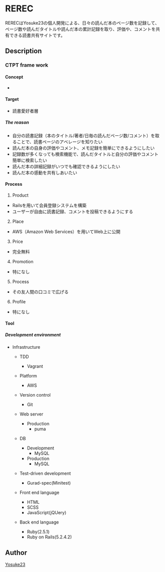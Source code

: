 # REREC

RERECはYosuke23の個人開発による、日々の読んだ本のページ数を記録して、ページ数や読んだタイトルや読んだ本の累計記録を取り、評価や、コメントを共有できる読書共有サイトです。


## Description

### CTPT frame work

#### Concept

- 

#### Target

- 読書愛好者層

##### The reason
- 自分の読書記録（本のタイトル/著者/日毎の読んだページ数/コメント）を取ることで、読書ページのアベレージを知りたい
- 読んだ本の自身の評価やコメント、メモ記録を簡単にできるようにしたい
- 記録数が多くなっても検索機能で、読んだタイトルと自分の評価やコメント簡単に検索したい
- 読んだ本の詳細記録がいつでも確認できるようにしたい
- 読んだ本の感動を共有しあいたい

#### Process

1. Product

- Railsを用いて会員登録システムを構築
- ユーザーが自由に読書記録、コメントを投稿できるようにする

2. Place

- AWS（Amazon Web Services）を用いてWeb上に公開

3. Price

- 完全無料

4. Promotion

- 特になし

5. Process

- その友人間の口コミで広げる

6. Profile

- 特になし

#### Tool

##### Development environment

* Infrastructure
  * TDD
    * Vagrant

  * Platform
    * AWS

  * Version control
    * Git

  * Web server 
    * Production
      * puma

  * DB
    * Development
      * MySQL
    * Production
      * MySQL

  * Test-driven development
    * Gurad-spec(Minitest)

  * Front end language
    * HTML
    * SCSS
    * JavaScript(jQUery)

  * Back end language
    * Ruby(2.5.1)
    * Ruby on Rails(5.2.4.2)


## Author

[Yosuke23](https://github.com/Yosuke23/)
